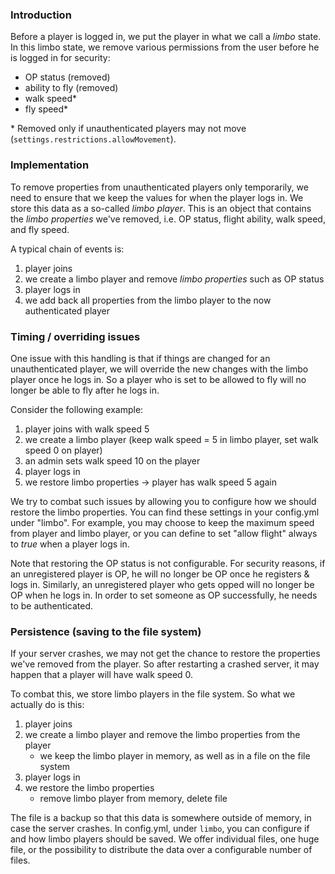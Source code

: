 ### Introduction
Before a player is logged in, we put the player in what we call a _limbo_ state. In this limbo state, we remove various permissions from the user before he is logged in for security:

- OP status (removed)
- ability to fly (removed)
- walk speed*
- fly speed*

\* Removed only if unauthenticated players may not move (`settings.restrictions.allowMovement`).

### Implementation
To remove properties from unauthenticated players only temporarily, we need to ensure that we keep the values for when the player logs in. We store this data as a so-called _limbo player_. This is an object that contains the _limbo properties_ we've removed, i.e. OP status, flight ability, walk speed, and fly speed.

A typical chain of events is:
1. player joins
1. we create a limbo player and remove _limbo properties_ such as OP status
1. player logs in
1. we add back all properties from the limbo player to the now authenticated player

### Timing / overriding issues
One issue with this handling is that if things are changed for an unauthenticated player, we will override the new changes with the limbo player once he logs in. So a player who is set to be allowed to fly will no longer be able to fly after he logs in.

Consider the following example:
1. player joins with walk speed 5
1. we create a limbo player (keep walk speed = 5 in limbo player, set walk speed 0 on player)
1. an admin sets walk speed 10 on the player
1. player logs in
1. we restore limbo properties -> player has walk speed 5 again

We try to combat such issues by allowing you to configure how we should restore the limbo properties. You can find these settings in your config.yml under "limbo". For example, you may choose to keep the maximum speed from player and limbo player, or you can define to set "allow flight" always to _true_ when a player logs in.

Note that restoring the OP status is not configurable. For security reasons, if an unregistered player is OP, he will no longer be OP once he registers & logs in. Similarly, an unregistered player who gets opped will no longer be OP when he logs in. In order to set someone as OP successfully, he needs to be authenticated.

### Persistence (saving to the file system)
If your server crashes, we may not get the chance to restore the properties we've removed from the player. So after restarting a crashed server, it may happen that a player will have walk speed 0.

To combat this, we store limbo players in the file system. So what we actually do is this:
1. player joins
1. we create a limbo player and remove the limbo properties from the player
    * we keep the limbo player in memory, as well as in a file on the file system
1. player logs in
1. we restore the limbo properties
    * remove limbo player from memory, delete file

The file is a backup so that this data is somewhere outside of memory, in case the server crashes. In config.yml, under `limbo`, you can configure if and how limbo players should be saved. We offer individual files, one huge file, or the possibility to distribute the data over a configurable number of files.

